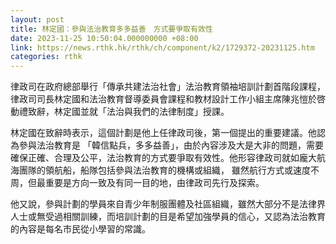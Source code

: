```yaml
---
layout: post
title: 林定國：參與法治教育多多益善　方式要爭取有效性
date: 2023-11-25 10:50:04.000000000 +08:00
link: https://news.rthk.hk/rthk/ch/component/k2/1729372-20231125.htm
categories: rthk
---
```


律政司在政府總部舉行「傳承共建法治社會」法治教育領袖培訓計劃首階段課程，律政司司長林定國和法治教育督導委員會課程和教材設計工作小組主席陳兆愷於啓動禮致辭，林定國並就「法治與我們的法律制度」授課。

林定國在致辭時表示，這個計劃是他上任律政司後，第一個提出的重要建議。他認為參與法治教育是  「韓信點兵，多多益善」，由於內容涉及大是大非的問題，需要確保正確、合理及公平，法治教育的方式要爭取有效性。他形容律政司就如龐大航海團隊的領航船，船隊包括參與法治教育的機構或組織， 雖然航行方式或速度不周，但最重要是方向一致及有同一目的地，由律政司先行及探索。

他又說，參與計劃的學員來自青少年制服團體及社區組織，雖然大部分不是法律界人士或無受過相關訓練，而培訓計劃的目是希望加強學員的信心，又認為法治教育的內容是每名市民從小學習的常識。
